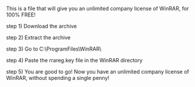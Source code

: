 This is a file that will give you an unlimited company license of WinRAR, for 100% FREE!

step 1) Download the archive

step 2) Extract the archive

step 3) Go to C:\ProgramFiles\WinRAR\

step 4) Paste the rrareg.key file in the WinRAR directory

step 5) You are good to go! Now you have an unlimited company license of WinRAR, without spending a single penny!
